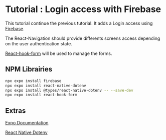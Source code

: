 # Tutorial : Login access with Firebase

This tutorial continue the previous tutorial. It adds a Login access using [Firebase](https://firebase.google.com/).

The React-Navigation should provide differents screens access depending on the user authentication state.

[React-hook-form](https://react-hook-form.com/) will be used to manage the forms.

## NPM Librairies

```bash
npx expo install firebase
npx expo install react-native-dotenv
npx expo install @types/react-native-dotenv -- --save-dev
npx expo install react-hook-form
```

## Extras

[Expo Documentation](https://docs.expo.dev/guides/using-firebase/#using-firebase-js-sdk)

[React Native Dotenv](https://www.npmjs.com/package/react-native-dotenv)
